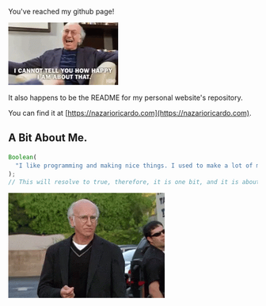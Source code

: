 You've reached my github page!

![Happy Larry](larry-happy.gif)

It also happens to be the README for my personal website's repository.

You can find it at [https://nazarioricardo.com](https://nazarioricardo.com).

## A Bit About Me.

```javascript
Boolean(
  "I like programming and making nice things. I used to make a lot of music. Now I play guitar in my spare time. I'm from Puerto Rico, I speak Spanish, English, and I'm trying to learn Portuguese and German. Because why not?"
);
// This will resolve to true, therefore, it is one bit, and it is about me.
```

![Sad Larry](larry-sad.gif)
